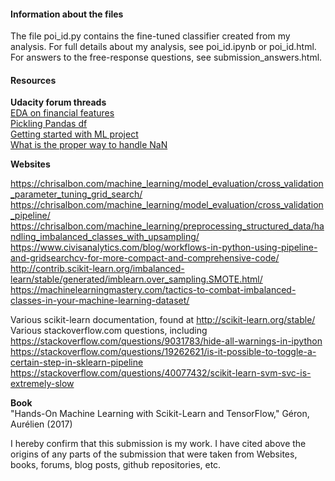 #### Information about the files

The file poi_id.py contains the fine-tuned classifier created from my analysis. For full details about my analysis, see poi_id.ipynb or poi_id.html. For answers to the free-response questions, see submission_answers.html.

#### Resources

**Udacity forum threads**  
[EDA on financial features](https://discussions.udacity.com/t/eda-on-financial-features/192556/7)  
[Pickling Pandas df](https://discussions.udacity.com/t/pickling-pandas-df/174753/23)  
[Getting started with ML project](https://discussions.udacity.com/t/getting-started-with-ml-project/342397/5)  
[What is the proper way to handle NaN](https://discussions.udacity.com/t/what-is-the-proper-way-to-handle-nan/24593/7)  
  
**Websites**  

https://chrisalbon.com/machine_learning/model_evaluation/cross_validation_parameter_tuning_grid_search/  
https://chrisalbon.com/machine_learning/model_evaluation/cross_validation_pipeline/  
https://chrisalbon.com/machine_learning/preprocessing_structured_data/handling_imbalanced_classes_with_upsampling/  
https://www.civisanalytics.com/blog/workflows-in-python-using-pipeline-and-gridsearchcv-for-more-compact-and-comprehensive-code/  
http://contrib.scikit-learn.org/imbalanced-learn/stable/generated/imblearn.over_sampling.SMOTE.html/  
https://machinelearningmastery.com/tactics-to-combat-imbalanced-classes-in-your-machine-learning-dataset/  

Various scikit-learn documentation, found at http://scikit-learn.org/stable/  
Various stackoverflow.com questions, including  
https://stackoverflow.com/questions/9031783/hide-all-warnings-in-ipython  
https://stackoverflow.com/questions/19262621/is-it-possible-to-toggle-a-certain-step-in-sklearn-pipeline  
https://stackoverflow.com/questions/40077432/scikit-learn-svm-svc-is-extremely-slow  
  
**Book**  
"Hands-On Machine Learning with Scikit-Learn and TensorFlow," Géron, Aurélien (2017)  
  
  
I hereby confirm that this submission is my work. I have cited above the origins of any parts of the submission that were taken from Websites, books, forums, blog posts, github repositories, etc.